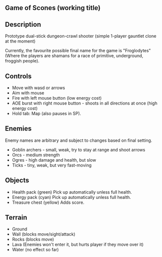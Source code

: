 Game of Scones (working title)
------------------------------

Description
-----------

Prototype dual-stick dungeon-crawl shooter (simple 1-player gauntlet clone at the moment)

Currently, the favourite possible final name for the game is "Froglodytes" (Where the players are shamans for a race of
primitive, underground, froggish people).

Controls
--------

* Move with wasd or arrows
* Aim with mouse
* Fire with left mouse button (low energy cost)
* AOE burst with right mouse button - shoots in all directions at once (high energy cost)
* Hold tab: Map (also pauses in SP).

Enemies
-------

Enemy names are arbitrary and subject to changes based on final setting.

* Goblin archers - small, weak, try to stay at range and shoot arrows
* Orcs - medium strength
* Ogres - high damage and health, but slow
* Ticks - tiny, weak, but very fast-moving

Objects
-------

* Health pack (green) Pick up automatically unless full health.
* Energy pack (cyan) Pick up automatically unless full health.
* Treasure chest (yellow) Adds score.

Terrain
-------

* Ground
* Wall (blocks move/sight/attack)
* Rocks (blocks move)
* Lava (Enemies won't enter it, but hurts player if they move over it)
* Water (no effect so far)
